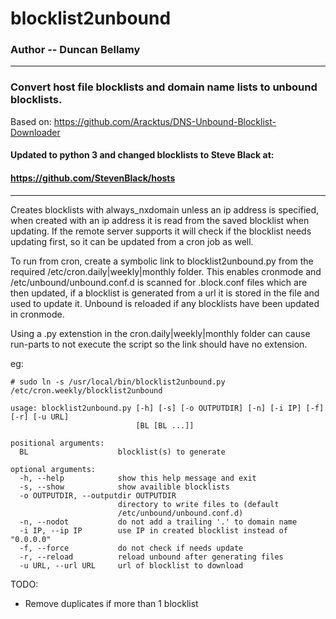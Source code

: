 # blocklist2unbound

### Author -- Duncan Bellamy
---
### Convert host file blocklists and domain name lists to unbound blocklists.

Based on: 
https://github.com/Aracktus/DNS-Unbound-Blocklist-Downloader

#### Updated to python 3 and changed blocklists to Steve Black at: 
#### https://github.com/StevenBlack/hosts
---
Creates blocklists with always_nxdomain unless an ip address is specified, when created with an ip address it is read from the saved blocklist when updating.
If the remote server supports it will check if the blocklist needs updating first, so it can be updated from a cron job as well.

To run from cron, create a symbolic link to blocklist2unbound.py from the required /etc/cron.daily|weekly|monthly 
folder.  This enables cronmode and /etc/unbound/unbound.conf.d is scanned for .block.conf files which are then
updated, if a blocklist is generated from a url it is stored in the file and used to update it.  Unbound is reloaded if any blocklists have been updated in cronmode.

Using a .py extenstion in the cron.daily|weekly|monthly folder can cause run-parts to not execute the script so the link should have no extension.

eg:
````
# sudo ln -s /usr/local/bin/blocklist2unbound.py /etc/cron.weekly/blocklist2unbound
````

````
usage: blocklist2unbound.py [-h] [-s] [-o OUTPUTDIR] [-n] [-i IP] [-f] [-r] [-u URL]
                            [BL [BL ...]]

positional arguments:
  BL                    blocklist(s) to generate

optional arguments:
  -h, --help            show this help message and exit
  -s, --show            show availible blocklists
  -o OUTPUTDIR, --outputdir OUTPUTDIR
                        directory to write files to (default
                        /etc/unbound/unbound.conf.d)
  -n, --nodot           do not add a trailing '.' to domain name
  -i IP, --ip IP        use IP in created blocklist instead of "0.0.0.0"
  -f, --force           do not check if needs update
  -r, --reload          reload unbound after generating files
  -u URL, --url URL     url of blocklist to download
````

TODO:
* Remove duplicates if more than 1 blocklist

